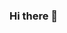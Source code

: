 ### Hi there 👋

<!--
**amirtk09/amirtk09** is a ✨ _special_ ✨ repository because its `README.md` (this file) appears on your GitHub profile.

Here are some ideas to get you started:

- 🔭 I’m currently working on developing my personal skills
- 🌱 I’m currently learning Data Science
-->
